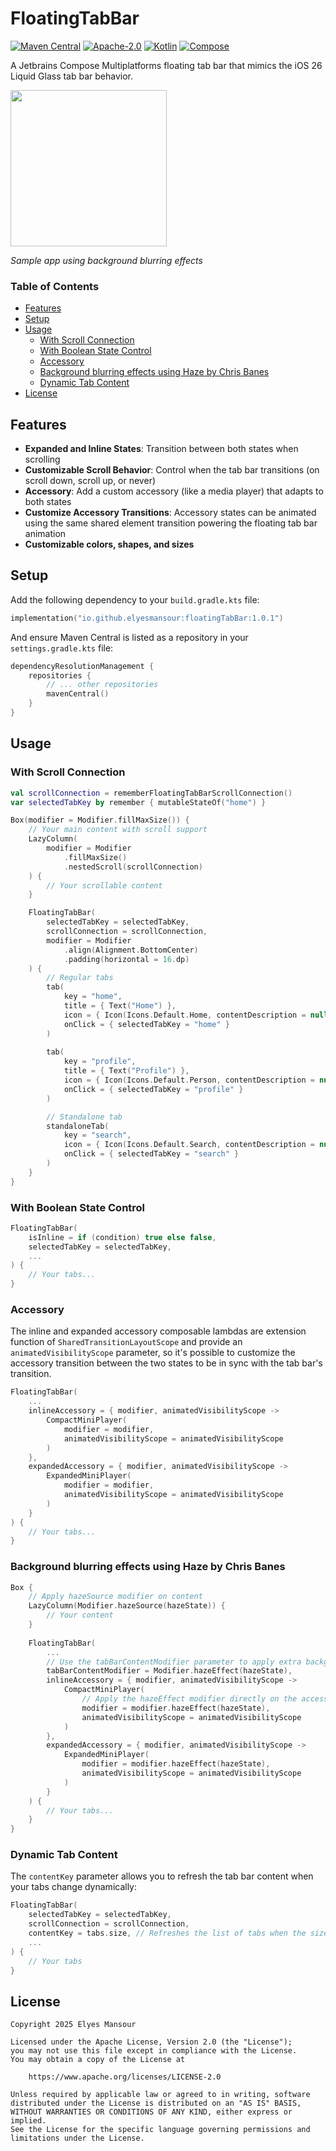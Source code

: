 # FloatingTabBar
[![Maven Central](https://img.shields.io/maven-central/v/io.github.elyesmansour/floatingTabBar)](https://central.sonatype.com/artifact/io.github.elyesmansour/floatingTabBar)
[![Apache-2.0](https://img.shields.io/badge/License-Apache%202.0-green.svg)](https://opensource.org/licenses/Apache-2.0)
[![Kotlin](https://img.shields.io/badge/kotlin-2.1.0-blue.svg?logo=kotlin)](http://kotlinlang.org)
[![Compose](https://img.shields.io/badge/compose-1.8.3-blue.svg?logo=jetpackcompose)](https://developer.android.com/jetpack/androidx/releases/compose)

A Jetbrains Compose Multiplatforms floating tab bar that mimics the iOS 26 Liquid Glass tab bar behavior.

<img src="assets/demo.gif" width="250">

*Sample app using background blurring effects*

### Table of Contents
- [Features](#features)
- [Setup](#setup)
- [Usage](#usage)
    - [With Scroll Connection](#with-scroll-connection)
    - [With Boolean State Control](#with-boolean-state-control)
    - [Accessory](#accessory)
    - [Background blurring effects using Haze by Chris Banes](#background-blurring-effects-using-haze-by-chris-banes)
    - [Dynamic Tab Content](#dynamic-tab-content)
- [License](#license)

## Features

- **Expanded and Inline States**: Transition between both states when scrolling
- **Customizable Scroll Behavior**: Control when the tab bar transitions (on scroll down, scroll up, or never)
- **Accessory**: Add a custom accessory (like a media player) that adapts to both states
- **Customize Accessory Transitions**: Accessory states can be animated using the same shared element transition powering the floating tab bar animation
- **Customizable colors, shapes, and sizes**

## Setup
Add the following dependency to your `build.gradle.kts` file:
```kotlin
implementation("io.github.elyesmansour:floatingTabBar:1.0.1")
```
And ensure Maven Central is listed as a repository in your `settings.gradle.kts` file:
```kotlin
dependencyResolutionManagement {
    repositories {
        // ... other repositories
        mavenCentral()
    }
}
```

## Usage

### With Scroll Connection
```kotlin
val scrollConnection = rememberFloatingTabBarScrollConnection()
var selectedTabKey by remember { mutableStateOf("home") }

Box(modifier = Modifier.fillMaxSize()) {
    // Your main content with scroll support
    LazyColumn(
        modifier = Modifier
            .fillMaxSize()
            .nestedScroll(scrollConnection)
    ) {
        // Your scrollable content
    }

    FloatingTabBar(
        selectedTabKey = selectedTabKey,
        scrollConnection = scrollConnection,
        modifier = Modifier
            .align(Alignment.BottomCenter)
            .padding(horizontal = 16.dp)
    ) {
        // Regular tabs
        tab(
            key = "home",
            title = { Text("Home") },
            icon = { Icon(Icons.Default.Home, contentDescription = null) },
            onClick = { selectedTabKey = "home" }
        )
        
        tab(
            key = "profile",
            title = { Text("Profile") },
            icon = { Icon(Icons.Default.Person, contentDescription = null) },
            onClick = { selectedTabKey = "profile" }
        )

        // Standalone tab
        standaloneTab(
            key = "search",
            icon = { Icon(Icons.Default.Search, contentDescription = null) },
            onClick = { selectedTabKey = "search" }
        )
    }
}
```

### With Boolean State Control
```kotlin
FloatingTabBar(
    isInline = if (condition) true else false,
    selectedTabKey = selectedTabKey,
    ...
) {
    // Your tabs...
}
```

### Accessory
The inline and expanded accessory composable lambdas are extension function of `SharedTransitionLayoutScope` and provide an `animatedVisibilityScope` parameter, so it's possible to customize the accessory transition between the two states to be in sync with the tab bar's transition.

```kotlin
FloatingTabBar(
    ...
    inlineAccessory = { modifier, animatedVisibilityScope ->
        CompactMiniPlayer(
            modifier = modifier,
            animatedVisibilityScope = animatedVisibilityScope
        )
    },
    expandedAccessory = { modifier, animatedVisibilityScope ->
        ExpandedMiniPlayer(
            modifier = modifier,
            animatedVisibilityScope = animatedVisibilityScope
        )
    }
) {
    // Your tabs...
}
```

### Background blurring effects using Haze by Chris Banes

```kotlin
Box {
    // Apply hazeSource modifier on content
    LazyColumn(Modifier.hazeSource(hazeState)) {
        // Your content
    }
    
    FloatingTabBar(
        ...
        // Use the tabBarContentModifier parameter to apply extra background effects
        tabBarContentModifier = Modifier.hazeEffect(hazeState),
        inlineAccessory = { modifier, animatedVisibilityScope ->
            CompactMiniPlayer(
                // Apply the hazeEffect modifier directly on the accessory composable
                modifier = modifier.hazeEffect(hazeState),
                animatedVisibilityScope = animatedVisibilityScope
            )
        },
        expandedAccessory = { modifier, animatedVisibilityScope ->
            ExpandedMiniPlayer(
                modifier = modifier.hazeEffect(hazeState),
                animatedVisibilityScope = animatedVisibilityScope
            )
        }
    ) {
        // Your tabs...
    }
}
```

### Dynamic Tab Content

The `contentKey` parameter allows you to refresh the tab bar content when your tabs change dynamically:

```kotlin
FloatingTabBar(
    selectedTabKey = selectedTabKey,
    scrollConnection = scrollConnection,
    contentKey = tabs.size, // Refreshes the list of tabs when the size changes for example
    ...
) {
    // Your tabs
}
```

## License

```
Copyright 2025 Elyes Mansour
 
Licensed under the Apache License, Version 2.0 (the "License");
you may not use this file except in compliance with the License.
You may obtain a copy of the License at

    https://www.apache.org/licenses/LICENSE-2.0

Unless required by applicable law or agreed to in writing, software
distributed under the License is distributed on an "AS IS" BASIS,
WITHOUT WARRANTIES OR CONDITIONS OF ANY KIND, either express or implied.
See the License for the specific language governing permissions and
limitations under the License.
```
